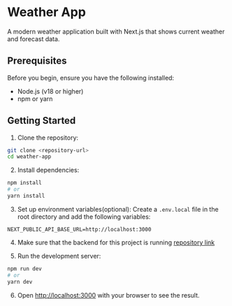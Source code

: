# Weather App

A modern weather application built with Next.js that shows current weather and forecast data.

## Prerequisites

Before you begin, ensure you have the following installed:
- Node.js (v18 or higher)
- npm or yarn

## Getting Started

1. Clone the repository:

```bash
git clone <repository-url>
cd weather-app
```

2. Install dependencies:
```bash
npm install
# or
yarn install
```

3. Set up environment variables(optional):
Create a `.env.local` file in the root directory and add the following variables:
```env
NEXT_PUBLIC_API_BASE_URL=http://localhost:3000
```

4. Make sure that the backend for this project is running
[repository link](https://github.com/chamupathi/weather-dashboard-backend)

5. Run the development server:
```bash
npm run dev 
# or
yarn dev
```

6. Open [http://localhost:3000](http://localhost:3000) with your browser to see the result.


